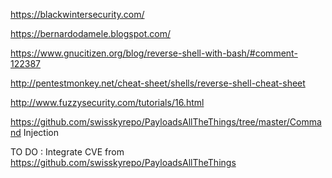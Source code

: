 https://blackwintersecurity.com/

https://bernardodamele.blogspot.com/

https://www.gnucitizen.org/blog/reverse-shell-with-bash/#comment-122387

http://pentestmonkey.net/cheat-sheet/shells/reverse-shell-cheat-sheet

http://www.fuzzysecurity.com/tutorials/16.html

https://github.com/swisskyrepo/PayloadsAllTheThings/tree/master/Command Injection



TO DO :
Integrate CVE from https://github.com/swisskyrepo/PayloadsAllTheThings
